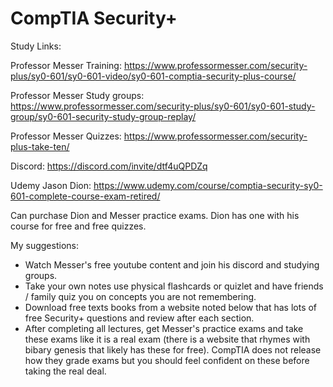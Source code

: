 # CompTIA Security+

Study Links:

Professor Messer Training: https://www.professormesser.com/security-plus/sy0-601/sy0-601-video/sy0-601-comptia-security-plus-course/

Professor Messer Study groups: https://www.professormesser.com/security-plus/sy0-601/sy0-601-study-group/sy0-601-security-study-group-replay/

Professor Messer Quizzes: https://www.professormesser.com/security-plus-take-ten/

Discord: https://discord.com/invite/dtf4uQPDZq

Udemy Jason Dion: https://www.udemy.com/course/comptia-security-sy0-601-complete-course-exam-retired/

Can purchase Dion and Messer practice exams. Dion has one with his course for free and free quizzes.

My suggestions:
- Watch Messer's free youtube content and join his discord and studying groups.
- Take your own notes use physical flashcards or quizlet and have friends / family quiz you on concepts you are not remembering.
- Download free texts books from a website noted below that has lots of free Security+ questions and review after each section.
- After completing all lectures, get Messer's practice exams and take these exams like it is a real exam (there is a website that rhymes with bibary genesis that likely has these for free). CompTIA does not release how they grade exams but you should feel confident on these before taking the real deal.